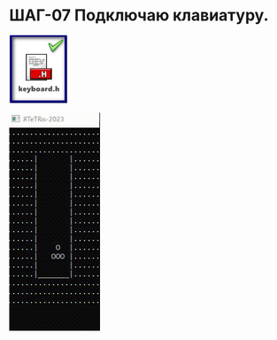 # ШАГ-07 Подключаю клавиатуру.
 
 ![Screenshot in game 1](./7file_.jpg)
 
 ![Screenshot in game 1](./7.gif)